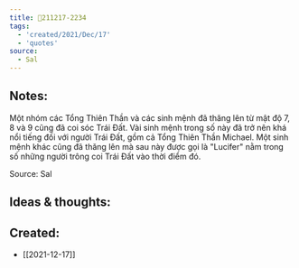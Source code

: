 ```yaml
---
title: 💬211217-2234
tags:
  - 'created/2021/Dec/17'
  - 'quotes'
source:
  - Sal
---
```


## Notes:
Một nhóm các Tổng Thiên Thần và các sinh mệnh đã thăng lên từ mật độ 7, 8 và 9 cũng đã coi sóc Trái Đất. Vài sinh mệnh trong số này đã trở nên khá nổi tiếng đối với người Trái Đất, gồm cả Tổng Thiên Thần Michael. Một sinh mệnh khác cũng đã thăng lên mà sau này được gọi là "Lucifer" nằm trong số những người trông coi Trái Đất vào thời điểm đó.

Source: Sal

## Ideas & thoughts:
## Created:
- [[2021-12-17]]

